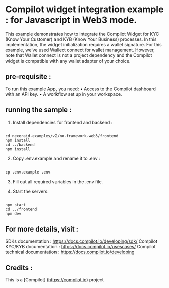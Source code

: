 
Compilot widget integration example : for Javascript in Web3 mode. 
===========================================================

This example demonstrates how to integrate the Compilot Widget for KYC (Know Your Customer) and KYB (Know Your Business) processes. In this implementation, the widget initialization requires a wallet signature. For this example, we’ve used Wallect connect for wallet management. However, note that Wallet connect is not a project dependency and the Compilot widget is compatible with any wallet adapter of your choice.

## pre-requisite :

To run this example App, you need:
	•	Access to the Compilot dashboard with an API key.
	•	A workflow set up in your workspace.


## running the sample :

1. Install dependencies for frontend and backend :

~~~~

cd nexeraid-examples/v2/no-framework-web3/frontend 
npm install
cd ../backend
npm install

~~~~

2) Copy .env.example and rename it to .env :

~~~~

cp .env.example .env 

~~~~

3) Fill out all required variables in the .env file.

4) Start the servers.

~~~~

npm start
cd ../frontend
npm dev

~~~~

## For more details, visit : 

SDKs documentation : https://docs.compilot.io/developing/sdk/
Compilot KYC/KYB documentation : https://docs.compilot.io/usescases/
Compilot technical documentation :   https://docs.compilot.io/developing

## Credits :

This is a [Compilot] (https://compilot.io) project